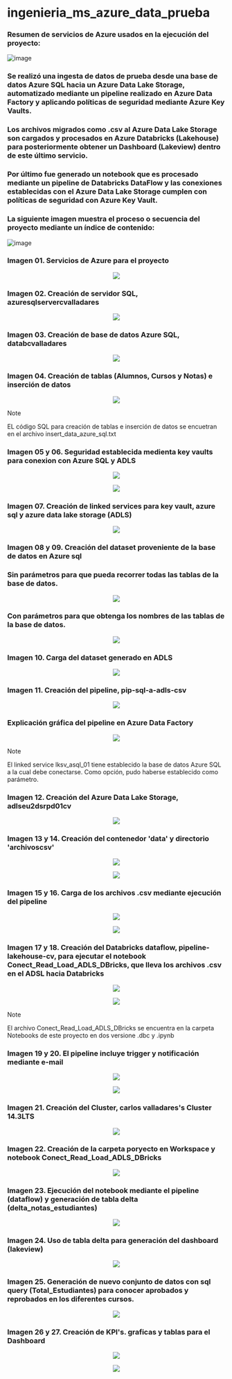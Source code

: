 # ingenieria_ms_azure_data_prueba

### Resumen de servicios de Azure usados en la ejecución del proyecto:

![image](https://github.com/user-attachments/assets/e7c60e5c-5c69-43be-b863-49aa07ed17c6)

### Se realizó una ingesta de datos de prueba desde una base de datos Azure SQL hacia un Azure Data Lake Storage, automatizado mediante un pipeline realizado en Azure Data Factory y aplicando políticas de seguridad mediante Azure Key Vaults. 

### Los archivos migrados como .csv al Azure Data Lake Storage son cargados y procesados en Azure Databricks (Lakehouse) para posteriormente obtener un Dashboard (Lakeview) dentro de este último servicio.

### Por último fue generado un notebook que es procesado mediante un pipeline de Databricks DataFlow y las conexiones establecidas con el Azure Data Lake Storage cumplen con políticas de seguridad con Azure Key Vault.

### La siguiente imagen muestra el proceso o secuencia del proyecto mediante un índice de contenido:

![image](https://github.com/user-attachments/assets/d427b371-387f-44f9-9353-4cc2a52b90b3)

### Imagen 01. Servicios de Azure para el proyecto

<p align="center">
  <img src="https://github.com/user-attachments/assets/cb0ba538-5e8f-42e4-bfb6-e966b7103762">
</p>

### Imagen 02. Creación de servidor SQL, azuresqlservercvalladares

<p align="center">
  <img src="https://github.com/user-attachments/assets/91300236-8757-46eb-ab81-351e504981ae">
</p>

### Imagen 03. Creación de base de datos Azure SQL, databcvalladares

<p align="center">
  <img src="https://github.com/user-attachments/assets/e602ca93-55dd-41bb-8ffd-c9be47c54159">
</p>

### Imagen 04. Creación de tablas (Alumnos, Cursos y Notas) e inserción de datos

<p align="center">
  <img src="https://github.com/user-attachments/assets/49ef03c9-fccc-4682-b1a9-563e3615107d">
</p>

> [!NOTE]
> EL código SQL para creación de tablas e inserción de datos se encuetran en el archivo insert_data_azure_sql.txt

### Imagen 05 y 06. Seguridad establecida medienta key vaults para conexion con Azure SQL y ADLS

<p align="center">
  <img src="https://github.com/user-attachments/assets/af5f4670-96a6-4fa5-9aab-f6195367ba35">
</p>

<p align="center">
  <img src="https://github.com/user-attachments/assets/7d78eeac-2b41-4be1-8534-ec3a4aae5461">
</p>

### Imagen 07. Creación de linked services para key vault, azure sql y azure data lake storage (ADLS)

<p align="center">
  <img src="https://github.com/user-attachments/assets/c2e9fac8-3119-4957-9b85-4ed72f963611">
</p>

### Imagen 08 y 09. Creación del dataset proveniente de la base de datos en Azure sql

### Sin parámetros para que pueda recorrer todas las tablas de la base de datos.

<p align="center">
  <img src="https://github.com/user-attachments/assets/4b9d4440-b1d8-481c-8a3d-85426cdbe50b">
</p>

### Con parámetros para que obtenga los nombres de las tablas de la base de datos.

<p align="center">
  <img src="https://github.com/user-attachments/assets/0db946d8-ce17-4895-86b5-5b2e2bd3525b">
</p>

### Imagen 10. Carga del dataset generado en ADLS

<p align="center">
  <img src="https://github.com/user-attachments/assets/09c5d4ac-67e5-4f64-8bc1-1dfc1a64483f">
</p>

### Imagen 11. Creación del pipeline, pip-sql-a-adls-csv

<p align="center">
  <img src="https://github.com/user-attachments/assets/f8ac56a5-b991-4522-94fe-ee979659c598">
</p>

### Explicación gráfica del pipeline en Azure Data Factory

<p align="center">
  <img src="https://github.com/user-attachments/assets/3825e2fe-9eb4-43c9-bcfa-8e700282fd8d">
</p>

> [!NOTE]
> El linked service lksv_asql_01 tiene establecido la base de datos Azure SQL a la cual debe conectarse. Como opción, pudo haberse establecido como parámetro.

### Imagen 12. Creación del Azure Data Lake Storage, adlseu2dsrpd01cv

<p align="center">
  <img src="https://github.com/user-attachments/assets/feac3961-425e-47b0-bf51-3de3552f5489">
</p>

### Imagen 13 y 14. Creación del contenedor 'data' y directorio 'archivoscsv'

<p align="center">
  <img src="https://github.com/user-attachments/assets/6d8c4565-f73f-46fe-a174-fb357ad3f49c">
</p>

<p align="center">
  <img src="https://github.com/user-attachments/assets/67541c1f-503d-48dc-b135-3b2b08a4b987">
</p>

### Imagen 15 y 16. Carga de los archivos .csv mediante ejecución del pipeline

<p align="center">
  <img src="https://github.com/user-attachments/assets/d97b5374-22cd-4017-b9a1-f3c42b586b51">
</p>

<p align="center">
  <img src="https://github.com/user-attachments/assets/bac2c368-c268-4b72-b917-77eb4d8bb1e9">
</p>

### Imagen 17 y 18. Creación del Databricks dataflow, pipeline-lakehouse-cv, para ejecutar el notebook Conect_Read_Load_ADLS_DBricks, que lleva los archivos .csv en el ADSL hacia Databricks

<p align="center">
  <img src="https://github.com/user-attachments/assets/4410b545-321b-4a0c-9de4-8574829b8211">
</p>

<p align="center">
  <img src="https://github.com/user-attachments/assets/1913f3c9-9f97-4ea1-bd2b-2cd20316b16d">
</p>

> [!NOTE]
> El archivo Conect_Read_Load_ADLS_DBricks se encuentra en la carpeta Notebooks de este proyecto en dos versione .dbc y .ipynb

### Imagen 19 y 20. El pipeline incluye trigger y notificación mediante e-mail

<p align="center">
  <img src="https://github.com/user-attachments/assets/8e5ea5e0-cc23-4f2a-8cfd-a293e6157a55">
</p>

<p align="center">
  <img src="https://github.com/user-attachments/assets/e95ff026-da03-4948-8ac6-8b5f820d7f8e">
</p>

### Imagen 21. Creación del Cluster, carlos valladares's Cluster 14.3LTS

<p align="center">
  <img src="https://github.com/user-attachments/assets/f79bff1f-be0b-4e07-9fa9-93403453fa31">
</p>

### Imagen 22. Creación de la carpeta poryecto en Workspace y notebook Conect_Read_Load_ADLS_DBricks

<p align="center">
  <img src="https://github.com/user-attachments/assets/0e233dcf-e075-45a5-858e-91c8551fdb94">
</p>

### Imagen 23. Ejecución del notebook mediante el pipeline (dataflow) y generación de tabla delta (delta_notas_estudiantes)

<p align="center">
  <img src="https://github.com/user-attachments/assets/806937ab-56ed-4d98-aad9-9efafe626022">
</p>

### Imagen 24. Uso de tabla delta para generación del dashboard (lakeview)

<p align="center">
  <img src="https://github.com/user-attachments/assets/f59ba1b7-1a95-4693-8896-aadc32645a3e">
</p>

### Imagen 25. Generación de nuevo conjunto de datos con sql query (Total_Estudiantes) para conocer aprobados y reprobados en los diferentes cursos.

<p align="center">
  <img src="https://github.com/user-attachments/assets/ecc80251-f223-463c-868e-3ca1617579a3">
</p>

### Imagen 26 y 27. Creación de KPI's. graficas y tablas para el Dashboard

<p align="center">
  <img src="https://github.com/user-attachments/assets/a51afbed-992d-434c-871d-c8e6b1fd786e">
</p>

<p align="center">
  <img src="https://github.com/user-attachments/assets/9038dc20-4df0-4e04-a591-69ab730033d6">
</p>











